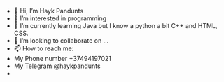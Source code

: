 - 👋 Hi, I’m Hayk Pandunts
- 👀 I’m interested in programming
- 🌱 I’m currently learning Java but I know a python a bit C++ and HTML, CSS.
- 💞️ I’m looking to collaborate on ...
- 📫 How to reach me:
-  My Phone number +37494197021
-  My Telegram  @haykpandunts
-  

